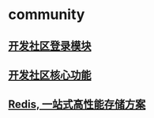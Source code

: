 # community

## [开发社区登录模块](https://github.com/Sumsol/community/blob/master/notes/%E5%BC%80%E5%8F%91%E7%A4%BE%E5%8C%BA%E7%99%BB%E5%BD%95%E6%A8%A1%E5%9D%97.md)
## [开发社区核心功能](https://github.com/Sumsol/community/blob/master/notes/%E5%BC%80%E5%8F%91%E7%A4%BE%E5%8C%BA%E6%A0%B8%E5%BF%83%E5%8A%9F%E8%83%BD.md)
## [Redis, 一站式高性能存储方案](https://github.com/Sumsol/community/blob/master/notes/Redis%2C%20%E4%B8%80%E7%AB%99%E5%BC%8F%E9%AB%98%E6%80%A7%E8%83%BD%E5%AD%98%E5%82%A8%E6%96%B9%E6%A1%88.md)
